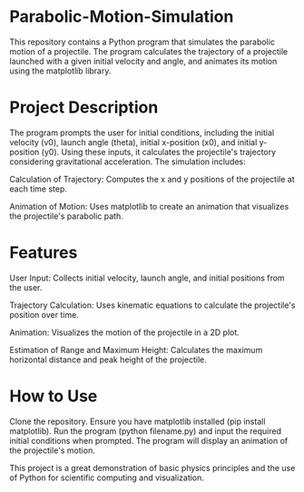 # Parabolic-Motion-Simulation
This repository contains a Python program that simulates the parabolic motion of a projectile. The program calculates the trajectory of a projectile launched with a given initial velocity and angle, and animates its motion using the matplotlib library.

# Project Description

The program prompts the user for initial conditions, including the initial velocity (v0), launch angle (theta), initial x-position (x0), and initial y-position (y0). Using these inputs, it calculates the projectile's trajectory considering gravitational acceleration. The simulation includes:

Calculation of Trajectory: Computes the x and y positions of the projectile at each time step.

Animation of Motion: Uses matplotlib to create an animation that visualizes the projectile's parabolic path.

# Features
User Input: Collects initial velocity, launch angle, and initial positions from the user.

Trajectory Calculation: Uses kinematic equations to calculate the projectile's position over time.

Animation: Visualizes the motion of the projectile in a 2D plot.

Estimation of Range and Maximum Height: Calculates the maximum horizontal distance and peak height of the projectile.

# How to Use

Clone the repository.
Ensure you have matplotlib installed (pip install matplotlib).
Run the program (python filename.py) and input the required initial conditions when prompted.
The program will display an animation of the projectile's motion.

This project is a great demonstration of basic physics principles and the use of Python for scientific computing and visualization.
